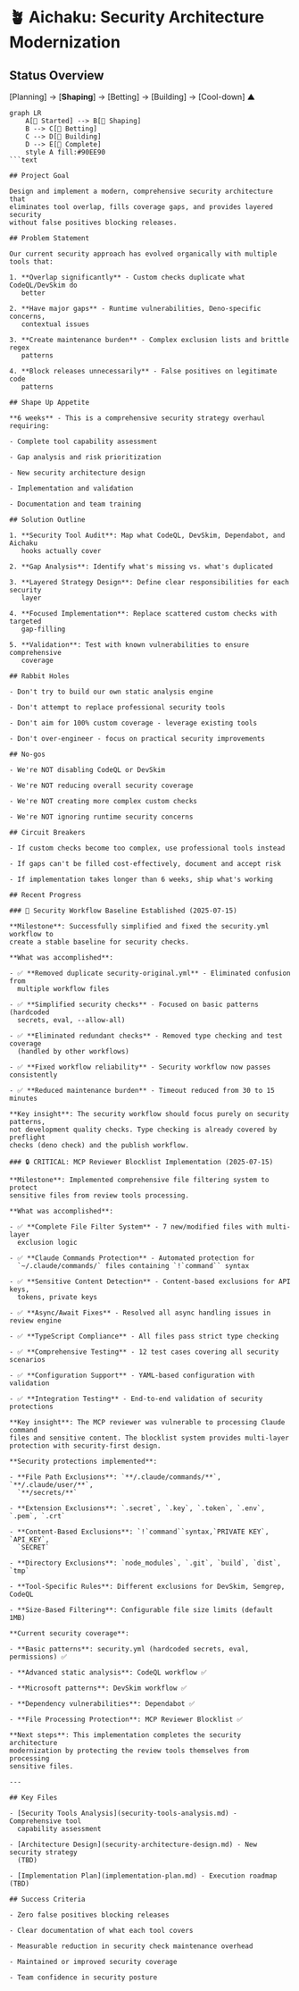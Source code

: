 # 🪴 Aichaku: Security Architecture Modernization

## Status Overview

[Planning] → [**Shaping**] → [Betting] → [Building] → [Cool-down] ▲

````mermaid
graph LR
    A[🌱 Started] --> B[🌿 Shaping]
    B --> C[🌿 Betting]
    C --> D[🌿 Building]
    D --> E[🍃 Complete]
    style A fill:#90EE90
```text

## Project Goal

Design and implement a modern, comprehensive security architecture that
eliminates tool overlap, fills coverage gaps, and provides layered security
without false positives blocking releases.

## Problem Statement

Our current security approach has evolved organically with multiple tools that:

1. **Overlap significantly** - Custom checks duplicate what CodeQL/DevSkim do
   better

2. **Have major gaps** - Runtime vulnerabilities, Deno-specific concerns,
   contextual issues

3. **Create maintenance burden** - Complex exclusion lists and brittle regex
   patterns

4. **Block releases unnecessarily** - False positives on legitimate code
   patterns

## Shape Up Appetite

**6 weeks** - This is a comprehensive security strategy overhaul requiring:

- Complete tool capability assessment

- Gap analysis and risk prioritization

- New security architecture design

- Implementation and validation

- Documentation and team training

## Solution Outline

1. **Security Tool Audit**: Map what CodeQL, DevSkim, Dependabot, and Aichaku
   hooks actually cover

2. **Gap Analysis**: Identify what's missing vs. what's duplicated

3. **Layered Strategy Design**: Define clear responsibilities for each security
   layer

4. **Focused Implementation**: Replace scattered custom checks with targeted
   gap-filling

5. **Validation**: Test with known vulnerabilities to ensure comprehensive
   coverage

## Rabbit Holes

- Don't try to build our own static analysis engine

- Don't attempt to replace professional security tools

- Don't aim for 100% custom coverage - leverage existing tools

- Don't over-engineer - focus on practical security improvements

## No-gos

- We're NOT disabling CodeQL or DevSkim

- We're NOT reducing overall security coverage

- We're NOT creating more complex custom checks

- We're NOT ignoring runtime security concerns

## Circuit Breakers

- If custom checks become too complex, use professional tools instead

- If gaps can't be filled cost-effectively, document and accept risk

- If implementation takes longer than 6 weeks, ship what's working

## Recent Progress

### 🎯 Security Workflow Baseline Established (2025-07-15)

**Milestone**: Successfully simplified and fixed the security.yml workflow to
create a stable baseline for security checks.

**What was accomplished**:

- ✅ **Removed duplicate security-original.yml** - Eliminated confusion from
  multiple workflow files

- ✅ **Simplified security checks** - Focused on basic patterns (hardcoded
  secrets, eval, --allow-all)

- ✅ **Eliminated redundant checks** - Removed type checking and test coverage
  (handled by other workflows)

- ✅ **Fixed workflow reliability** - Security workflow now passes consistently

- ✅ **Reduced maintenance burden** - Timeout reduced from 30 to 15 minutes

**Key insight**: The security workflow should focus purely on security patterns,
not development quality checks. Type checking is already covered by preflight
checks (deno check) and the publish workflow.

### 🔒 CRITICAL: MCP Reviewer Blocklist Implementation (2025-07-15)

**Milestone**: Implemented comprehensive file filtering system to protect
sensitive files from review tools processing.

**What was accomplished**:

- ✅ **Complete File Filter System** - 7 new/modified files with multi-layer
  exclusion logic

- ✅ **Claude Commands Protection** - Automated protection for
  `~/.claude/commands/` files containing `!`command`` syntax

- ✅ **Sensitive Content Detection** - Content-based exclusions for API keys,
  tokens, private keys

- ✅ **Async/Await Fixes** - Resolved all async handling issues in review engine

- ✅ **TypeScript Compliance** - All files pass strict type checking

- ✅ **Comprehensive Testing** - 12 test cases covering all security scenarios

- ✅ **Configuration Support** - YAML-based configuration with validation

- ✅ **Integration Testing** - End-to-end validation of security protections

**Key insight**: The MCP reviewer was vulnerable to processing Claude command
files and sensitive content. The blocklist system provides multi-layer
protection with security-first design.

**Security protections implemented**:

- **File Path Exclusions**: `**/.claude/commands/**`, `**/.claude/user/**`,
  `**/secrets/**`

- **Extension Exclusions**: `.secret`, `.key`, `.token`, `.env`, `.pem`, `.crt`

- **Content-Based Exclusions**: `!`command``syntax,`PRIVATE KEY`, `API_KEY`,
  `SECRET`

- **Directory Exclusions**: `node_modules`, `.git`, `build`, `dist`, `tmp`

- **Tool-Specific Rules**: Different exclusions for DevSkim, Semgrep, CodeQL

- **Size-Based Filtering**: Configurable file size limits (default 1MB)

**Current security coverage**:

- **Basic patterns**: security.yml (hardcoded secrets, eval, permissions) ✅

- **Advanced static analysis**: CodeQL workflow ✅

- **Microsoft patterns**: DevSkim workflow ✅

- **Dependency vulnerabilities**: Dependabot ✅

- **File Processing Protection**: MCP Reviewer Blocklist ✅

**Next steps**: This implementation completes the security architecture
modernization by protecting the review tools themselves from processing
sensitive files.

---

## Key Files

- [Security Tools Analysis](security-tools-analysis.md) - Comprehensive tool
  capability assessment

- [Architecture Design](security-architecture-design.md) - New security strategy
  (TBD)

- [Implementation Plan](implementation-plan.md) - Execution roadmap (TBD)

## Success Criteria

- Zero false positives blocking releases

- Clear documentation of what each tool covers

- Measurable reduction in security check maintenance overhead

- Maintained or improved security coverage

- Team confidence in security posture
````
